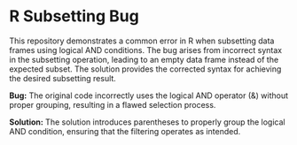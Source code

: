 # R Subsetting Bug
This repository demonstrates a common error in R when subsetting data frames using logical AND conditions. The bug arises from incorrect syntax in the subsetting operation, leading to an empty data frame instead of the expected subset.  The solution provides the corrected syntax for achieving the desired subsetting result.

**Bug:** The original code incorrectly uses the logical AND operator (&) without proper grouping, resulting in a flawed selection process.

**Solution:** The solution introduces parentheses to properly group the logical AND condition, ensuring that the filtering operates as intended.